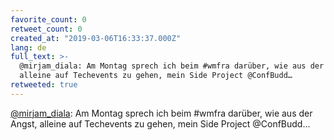 ```yaml
---
favorite_count: 0
retweet_count: 0
created_at: "2019-03-06T16:33:37.000Z"
lang: de
full_text: >-
  @mirjam_diala: Am Montag sprech ich beim #wmfra darüber, wie aus der Angst,
  alleine auf Techevents zu gehen, mein Side Project @ConfBudd…
retweeted: true
---
```


[@mirjam_diala](https://twitter.com/mirjam_diala): Am Montag sprech ich beim
#wmfra darüber, wie aus der Angst, alleine auf Techevents zu gehen, mein Side
Project @ConfBudd…
